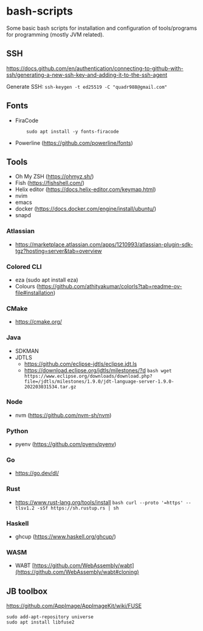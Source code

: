 # bash-scripts

Some basic bash scripts for installation and configuration of tools/programs for programming (mostly JVM related).

## SSH
https://docs.github.com/en/authentication/connecting-to-github-with-ssh/generating-a-new-ssh-key-and-adding-it-to-the-ssh-agent

Generate SSH: ``` ssh-keygen -t ed25519 -C "quadr988@gmail.com" ```

## Fonts
- FiraCode
    ``` wget https://github.com/tonsky/FiraCode/releases/download/6.2/Fira_Code_v6.2.zip
        sudo apt install -y fonts-firacode
    ```
- Powerline (https://github.com/powerline/fonts) 

## Tools

- Oh My ZSH (https://ohmyz.sh/)
- Fish (https://fishshell.com/)
- Helix editor (https://docs.helix-editor.com/keymap.html)
- nvim
- emacs
- docker (https://docs.docker.com/engine/install/ubuntu/)
- snapd

### Atlassian
- https://marketplace.atlassian.com/apps/1210993/atlassian-plugin-sdk-tgz?hosting=server&tab=overview

### Colored CLI
- eza (sudo apt install eza)
- Colours (https://github.com/athityakumar/colorls?tab=readme-ov-file#installation)

### CMake

- https://cmake.org/

### Java

- SDKMAN
- JDTLS
  - https://github.com/eclipse-jdtls/eclipse.jdt.ls
  - https://download.eclipse.org/jdtls/milestones/?d 
     ```bash wget https://www.eclipse.org/downloads/download.php?file=/jdtls/milestones/1.9.0/jdt-language-server-1.9.0-202203031534.tar.gz ```

### Node

- nvm (https://github.com/nvm-sh/nvm)

### Python
- pyenv (https://github.com/pyenv/pyenv)

### Go

- https://go.dev/dl/

### Rust
- https://www.rust-lang.org/tools/install
```bash curl --proto '=https' --tlsv1.2 -sSf https://sh.rustup.rs | sh ```

### Haskell
- ghcup (https://www.haskell.org/ghcup/)

### WASM

- WABT [https://github.com/WebAssembly/wabt](https://github.com/WebAssembly/wabt#cloning)


## JB toolbox

https://github.com/AppImage/AppImageKit/wiki/FUSE

```
sudo add-apt-repository universe
sudo apt install libfuse2
```
